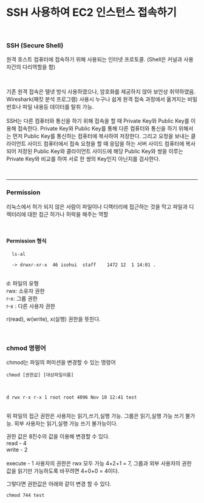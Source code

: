 # SSH 사용하여 EC2 인스턴스 접속하기

<br/>

### SSH (Secure Shell)

원격 호스트 컴퓨터에 접속하기 위해 사용되는 인터넷 프로토콜.
(Shell은 커널과 사용자간의 다리역할을 함)

<br/>

기존 원격 접속은 텔넷 방식 사용하였으나, 암호화를 제공하지 않아 보안상 취약하였음. Wireshark(패킷 분석 프로그램) 사용시 누구나 쉽게 원격 접속 과정에서 옮겨지는 비밀번호나 파일 내용등 데이터를 탈취 가능.
<br/>
<br/>
SSH는 다른 컴퓨터와 통신을 하기 위해 접속을 할 때 Private Key와 Public Key를 이용해 접속한다.
Private Key와 Public Key를 통해 다른 컴퓨터와 통신을 하기 위해서는 먼저 Public Key를 통신하는 컴퓨터에 복사하여 저장한다. 그리고 요청을 보내는 클라이언트 사이드 컴퓨터에서 접속 요청을 할 때 응답을 하는 서버 사이드 컴퓨터에 복사되어 저장된 Public Key와 클라이언트 사이드에 해당 Public Key와 쌍을 이루는 Private Key와 비교를 하여 서로 한 쌍의 Key인지 아닌지를 검사한다.

<br/>

---

### Permission

리눅스에서 허가 되지 않은 사람이 파일이나 디렉터리에 접근하는 것을 막고 파일과 디렉터리에 대한 접근 허가나 허락을 해주는 역할

<br/>

#### Permission 형식

```
  ls-al

  -> drwxr-xr-x  46 isohui  staff    1472 12  1 14:01 .
```

<br/>
d: 파일의 유형
<br/>
rwx: 소유자 권한
<br/>
r-x: 그룹 권한
<br/>
r-x : 다른 사용자 권한

<br/>

r(read), w(write), x(실행) 권한을 뜻힌다.

<br/>

### chmod 명령어

chmod는 파일의 퍼미션을 변경할 수 있는 명령어

```
chmod [권한값] [대상파일이름]
```

<br/>

```
d rwx r-x r-x 1 root root 4096 Nov 10 12:41 test
```

<br/>
위 파일의 접근 권한은 사용자는 읽기,쓰기,실행 가능. 그룹은 읽기,실행 가능 쓰기 불가능. 외부 사용자는 읽기,실행 가능 쓰기 불가능이다.
<br/>

권한 값은 8진수의 값을 이용해 변경할 수 있다.
<br/>
read - 4
<br/>
write - 2
<br/>
<br/>
execute - 1
사용자의 권한은 rwx 모두 가능 4+2+1 = 7, 그룹과 외부 사용자의 권한 값을 읽기만 가능하도록 바꾸려면 4+0+0 = 4이다.

그렇다면 권한값은 아래와 같이 변경 할 수 있다.

```
chmod 744 test
```
